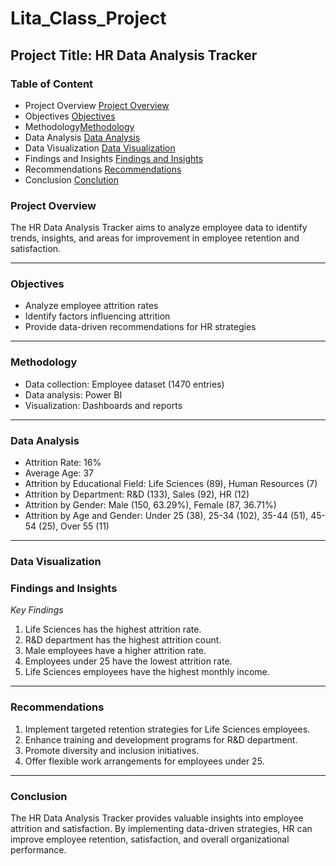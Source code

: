# Lita_Class_Project

## Project Title: HR Data Analysis Tracker 

### Table of Content 
- Project Overview [Project Overview](#project-overview)
- Objectives [Objectives](#objectives)
- Methodology[Methodology](#methodology)
- Data Analysis [Data Analysis](#data-analysis)
- Data Visualization [Data Visualization](#data-visualization)
- Findings and Insights [Findings and Insights](#findings-and-insights)
- Recommendations [Recommendations](#recommendations)
- Conclusion [Conclution](#conclusion)
### Project Overview
The HR Data Analysis Tracker aims to analyze employee data to identify trends, insights, and areas for improvement in employee retention and satisfaction.

---
### Objectives

- Analyze employee attrition rates
- Identify factors influencing attrition
- Provide data-driven recommendations for HR strategies

---
### Methodology

- Data collection: Employee dataset (1470 entries)
- Data analysis: Power BI
- Visualization: Dashboards and reports
---

### Data Analysis

- Attrition Rate: 16%
- Average Age: 37
- Attrition by Educational Field: Life Sciences (89), Human Resources (7)
- Attrition by Department: R&D (133), Sales (92), HR (12)
- Attrition by Gender: Male (150, 63.29%), Female (87, 36.71%)
- Attrition by Age and Gender: Under 25 (38), 25-34 (102), 35-44 (51), 45-54 (25), Over 55 (11)
---

### Data Visualization


### Findings and Insights

*Key Findings*

1. Life Sciences has the highest attrition rate.
2. R&D department has the highest attrition count.
3. Male employees have a higher attrition rate.
4. Employees under 25 have the lowest attrition rate.
5. Life Sciences employees have the highest monthly income.
---

### Recommendations

1. Implement targeted retention strategies for Life Sciences employees.
2. Enhance training and development programs for R&D department.
3. Promote diversity and inclusion initiatives.
4. Offer flexible work arrangements for employees under 25.
--- 

### Conclusion

The HR Data Analysis Tracker provides valuable insights into employee attrition and satisfaction. By implementing data-driven strategies, HR can improve employee retention, satisfaction, and overall organizational performance.


